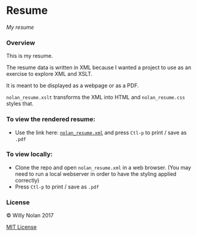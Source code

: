 # Resume

*My resume*

### Overview
This is my resume. 

The resume data is written in XML because I wanted a project to use as an exercise to explore XML and XSLT.

It is meant to be displayed as a webpage or as a PDF.  

`nolan_resume.xslt` transforms the XML into HTML and `nolan_resume.css` styles that.

### To view the rendered resume:
- Use the link here: [`nolan_resume.xml`](https://cdn.rawgit.com/computersarecool/resume/master/nolan_resume.xml) and press `Ctl-p` to print / save as `.pdf`

### To view locally:
- Clone the repo and open `nolan_resume.xml` in a web browser. (You may need to run a local webserver in order to have the styling applied correctly)
- Press `Ctl-p` to print / save as `.pdf`

### License
:copyright: Willy Nolan 2017

[MIT License](LICENSE.txt)

